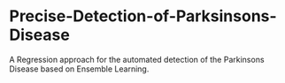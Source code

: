 # Precise-Detection-of-Parksinsons-Disease
A Regression approach for the automated detection of the Parkinsons Disease based on Ensemble Learning.
